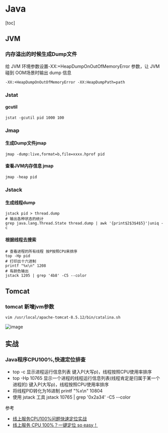 # Java

[toc]

## JVM

### 内存溢出的时候生成Dump文件

给 JVM 环境参数设置-XX:+HeapDumpOnOutOfMemoryError 参数，让 JVM 碰到 OOM场景时输出 dump 信息

```shell
-XX:+HeapDumpOnOutOfMemoryError -XX:HeapDumpPath=path
```

### Jstat

#### gcutil

```shell
jstat -gcutil pid 1000 100
```



### Jmap

#### 生成Dump文件jmap

```shell
jmap -dump:live,format=b,file=xxxx.hprof pid
```

#### 查看JVM内存信息 jmap

```shell
jmap -heap pid
```



### Jstack

#### 生成线程dump

```shell
jstack pid > thread.dump
# 输出各种状态的统计
grep java.lang.Thread.State thread.dump | awk '{print$2$3$4$5}'|uniq -c
```



#### 根据线程去搜索

```shell
# 查看进程的所有线程 按P按照CPU来排序
top -Hp pid
# 打印出十六进制
printf "%x\n" 1208
# 有颜色输出
jstack 1205 | grep '4b8' -C5 --color
```



## Tomcat

### tomcat 新增jvm参数

```shell
vim /usr/local/apache-tomcat-8.5.12/bin/catalina.sh
```

![image](https://static.lovedata.net/20-12-28-586872716c786d567f1c7de48fb452d6.png-wm)



## 实战

### Java程序CPU100%,快速定位排查

- top -c 显示进程运行信息列表 键入P(大写p)，线程按照CPU使用率排序
- top -Hp 10765 显示一个进程的线程运行信息列表(线程肯定是归属于某一个进程的) 键入P(大写p)，线程按照CPU使用率排序
- 将线程PID转化为16进制 printf "%x\n" 10804
- 使用 jstack 工具 jstack 10765 | grep '0x2a34' -C5 --color

参考

- [线上服务CPU100%问题快速定位实战](http://www.cnblogs.com/winner-0715/p/7521638.html)
- [线上服务 CPU 100%？一键定位 so easy！](https://my.oschina.net/leejun2005/blog/1524687)



